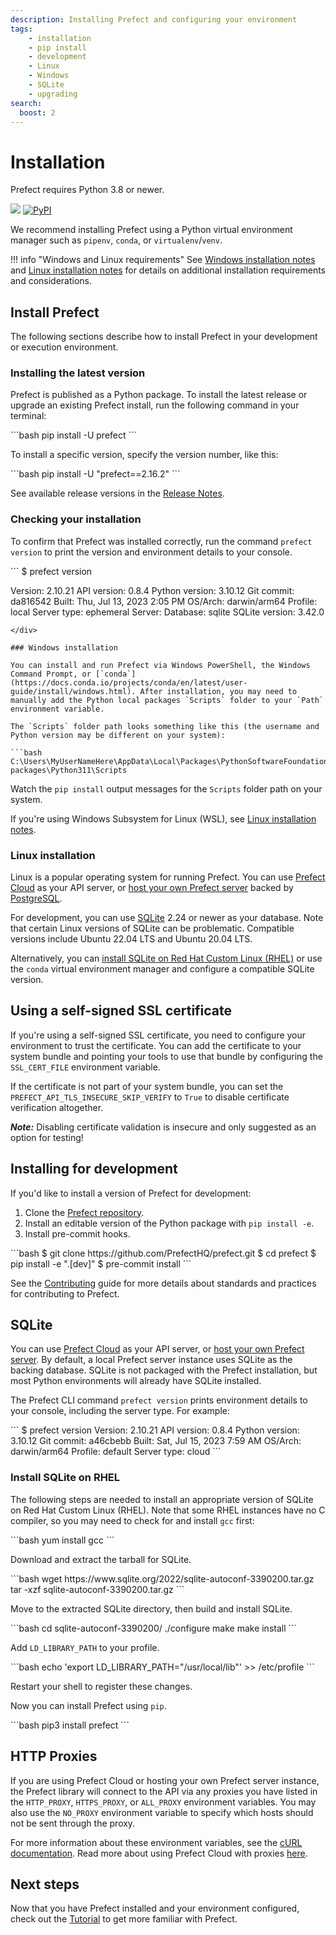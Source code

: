 ```yaml
---
description: Installing Prefect and configuring your environment
tags:
    - installation
    - pip install
    - development
    - Linux
    - Windows
    - SQLite
    - upgrading
search:
  boost: 2
---
```



# Installation

Prefect requires Python 3.8 or newer.

<p align="left">
    <a href="https://pypi.python.org/pypi/prefect/" alt="Python Versions">
        <img src="https://img.shields.io/pypi/pyversions/prefect?color=0052FF&labelColor=090422" /></a>
    <a href="https://pypi.python.org/pypi/prefect/" alt="PyPI version">
        <img alt="PyPI" src="https://img.shields.io/pypi/v/prefect?color=0052FF&labelColor=090422"></a>
</p>

We recommend installing Prefect using a Python virtual environment manager such as `pipenv`, `conda`, or `virtualenv`/`venv`.

!!! info "Windows and Linux requirements"
    See [Windows installation notes](#windows-installation-notes) and [Linux installation notes](#linux-installation-notes) for details on additional installation requirements and considerations.

## Install Prefect

The following sections describe how to install Prefect in your development or execution environment.

### Installing the latest version

Prefect is published as a Python package. To install the latest release or upgrade an existing Prefect install, run the following command in your terminal:

<div class="terminal">
```bash
pip install -U prefect
```
</div>

To install a specific version, specify the version number, like this:

<div class="terminal">
```bash
pip install -U "prefect==2.16.2"
```
</div>

See available release versions in the [Release Notes](https://github.com/PrefectHQ/prefect/blob/main/RELEASE-NOTES.md).

### Checking your installation

To confirm that Prefect was installed correctly, run the command `prefect version` to print the version and environment details to your console.

<div class="terminal">
```
$ prefect version

Version:             2.10.21
API version:         0.8.4
Python version:      3.10.12
Git commit:          da816542
Built:               Thu, Jul 13, 2023 2:05 PM
OS/Arch:             darwin/arm64
Profile:              local
Server type:         ephemeral
Server:
  Database:          sqlite
  SQLite version:    3.42.0

```
</div>

### Windows installation

You can install and run Prefect via Windows PowerShell, the Windows Command Prompt, or [`conda`](https://docs.conda.io/projects/conda/en/latest/user-guide/install/windows.html). After installation, you may need to manually add the Python local packages `Scripts` folder to your `Path` environment variable.

The `Scripts` folder path looks something like this (the username and Python version may be different on your system):

```bash
C:\Users\MyUserNameHere\AppData\Local\Packages\PythonSoftwareFoundation.Python.3.11_qbz5n2kfra8p0\LocalCache\local-packages\Python311\Scripts
```

Watch the `pip install` output messages for the `Scripts` folder path on your system.

If you're using Windows Subsystem for Linux (WSL), see [Linux installation notes](#linux-installation-notes).

### Linux installation

Linux is a popular operating system for running Prefect. You can use [Prefect Cloud](/ui/cloud/) as your API server, or [host your own Prefect server](/host/) backed by [PostgreSQL](/concepts/database/#configuring_a_postgresql_database).

For development, you can use [SQLite](/concepts/database/#configuring_a_sqlite_database) 2.24 or newer as your database. Note that certain Linux versions of SQLite can be problematic. Compatible versions include Ubuntu 22.04 LTS and Ubuntu 20.04 LTS.

Alternatively, you can [install SQLite on Red Hat Custom Linux (RHEL)](#install-sqlite-on-rhel) or use the `conda` virtual environment manager and configure a compatible SQLite version.

## Using a self-signed SSL certificate

If you're using a self-signed SSL certificate, you need to configure your
environment to trust the certificate. You can add the
certificate to your system bundle and pointing your tools to use that bundle by configuring the `SSL_CERT_FILE` environment variable.

If the certificate is not part of your system bundle, you can set the
`PREFECT_API_TLS_INSECURE_SKIP_VERIFY` to `True` to disable certificate verification altogether.

***Note:*** Disabling certificate validation is insecure and only suggested as an option for testing!

## Installing for development

If you'd like to install a version of Prefect for development:

1. Clone the [Prefect repository](https://github.com/PrefectHQ/prefect).
2. Install an editable version of the Python package with `pip install -e`.
3. Install pre-commit hooks.

<div class="terminal">
```bash
$ git clone https://github.com/PrefectHQ/prefect.git
$ cd prefect
$ pip install -e ".[dev]"
$ pre-commit install
```
</div>

See the [Contributing](/contributing/overview/) guide for more details about standards and practices for contributing to Prefect.

## SQLite

You can use [Prefect Cloud](/ui/cloud/) as your API server, or [host your own Prefect server](/host/). By default, a local Prefect server instance uses SQLite as the backing database. SQLite is not packaged with the Prefect installation, but most Python environments will already have SQLite installed.

The Prefect CLI command `prefect version` prints environment details to your console, including the server type. For example:

<div class="terminal">
```
$ prefect version
Version:             2.10.21
API version:         0.8.4
Python version:      3.10.12
Git commit:          a46cbebb
Built:               Sat, Jul 15, 2023 7:59 AM
OS/Arch:             darwin/arm64
Profile:              default
Server type:         cloud
```
</div>

### Install SQLite on RHEL

The following steps are needed to install an appropriate version of SQLite on Red Hat Custom Linux (RHEL). Note that some RHEL instances have no C compiler, so you may need to check for and install `gcc` first:

<div class="terminal">
```bash
yum install gcc
```
</div>

Download and extract the tarball for SQLite.

<div class="terminal">
```bash
wget https://www.sqlite.org/2022/sqlite-autoconf-3390200.tar.gz
tar -xzf sqlite-autoconf-3390200.tar.gz
```
</div>

Move to the extracted SQLite directory, then build and install SQLite.

<div class="terminal">
```bash
cd sqlite-autoconf-3390200/
./configure
make
make install
```
</div>

Add `LD_LIBRARY_PATH` to your profile.

<div class="terminal">
```bash
echo 'export LD_LIBRARY_PATH="/usr/local/lib"' >> /etc/profile
```
</div>

Restart your shell to register these changes.

Now you can install Prefect using `pip`.

<div class="terminal">
```bash
pip3 install prefect
```
</div>

## HTTP Proxies

If you are using Prefect Cloud or hosting your own Prefect server instance, the Prefect library
will connect to the API via any proxies you have listed in the `HTTP_PROXY`,
`HTTPS_PROXY`, or `ALL_PROXY` environment variables.  You may also use the `NO_PROXY`
environment variable to specify which hosts should not be sent through the proxy.

For more information about these environment variables, see the [cURL
documentation](https://everything.curl.dev/usingcurl/proxies/env). Read more about using Prefect Cloud with proxies [here](https://discourse.prefect.io/t/using-prefect-cloud-with-proxies/1696).

## Next steps

Now that you have Prefect installed and your environment configured, check out the [Tutorial](/tutorial/) to get more familiar with Prefect.
